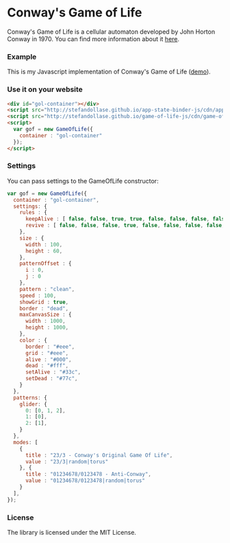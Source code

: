Conway's Game of Life
===============

Conway's Game of Life is a cellular automaton developed by John Horton Conway in 1970. You can find more information about it [here](http://en.wikipedia.org/wiki/Conway%27s_Game_of_Life).

### Example

This is my Javascript implementation of Conway's Game of Life ([demo](http://stefandollase.github.io/game-of-life-js/)).

### Use it on your website

```html
<div id="gol-container"></div>
<script src="http://stefandollase.github.io/app-state-binder-js/cdn/app-state-binder.latest.min.js"></script>
<script src="http://stefandollase.github.io/game-of-life-js/cdn/game-of-life.latest.min.js"></script>
<script>
  var gof = new GameOfLife({
    container : "gol-container"
  });
</script>
```

### Settings

You can pass settings to the GameOfLife constructor:

```js
var gof = new GameOfLife({
  container : "gol-container",
  settings: {
    rules : {
      keepAlive : [ false, false, true, true, false, false, false, false, false ],
      revive : [ false, false, false, true, false, false, false, false, false ]
    },
    size : {
      width : 100,
      height : 60,
    },
    patternOffset : {
      i : 0,
      j : 0
    },
    pattern : "clean",
    speed : 100,
    showGrid : true,
    border : "dead",
    maxCanvasSize : {
      width : 1000,
      height : 1000,
    },
    color : {
      border : "#eee",
      grid : "#eee",
      alive : "#000",
      dead : "#fff",
      setAlive : "#33c",
      setDead : "#77c",
    }
  },
  patterns: {
  	glider: {
  	  0: [0, 1, 2],
  	  1: [0],
  	  2: [1],
  	}
  },
  modes: [
    {
      title : "23/3 - Conway's Original Game Of Life",
      value : "23/3|random|torus"
    }, {
      title : "01234678/0123478 - Anti-Conway",
      value : "01234678/0123478|random|torus"
    }
  ],
});
```

### License

The library is licensed under the MIT License.
